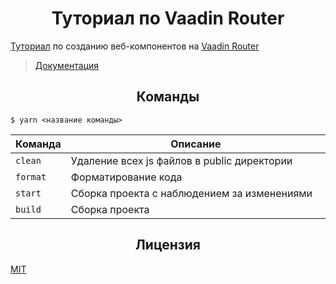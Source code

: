 <h1 align="center">Туториал по Vaadin Router</h1>

[Туториал](https://vaadin.com/tutorials/router) по созданию веб-компонентов на [Vaadin Router](https://vaadin.com/router)

> [Документация](https://vaadin.github.io/vaadin-router/vaadin-router/demo/#vaadin-router-getting-started-demos)

<h2 align="center">Команды</h2>

```
$ yarn <название команды>
```

<table>
  <thead>
    <tr>
      <th>Команда</th>
      <th width="100%">Описание</th>
    </tr>
  </thead>
  <tbody>
    <tr>
      <td>
        <code>clean</code>
      </td>
      <td>Удаление всех js файлов в public директории</td>
    </tr>
    <tr>
      <td>
        <code>format</code>
      </td>
      <td>Форматирование кода</td>
    </tr>
    <tr>
      <td>
        <code>start</code>
      </td>
      <td>Сборка проекта с наблюдением за изменениями</td>
    </tr>
    <tr>
      <td>
        <code>build</code>
      </td>
      <td>Сборка проекта</td>
    </tr>
  </tbody>
</table>

<h2 align="center">Лицензия</h2>

[MIT](/LICENSE)
